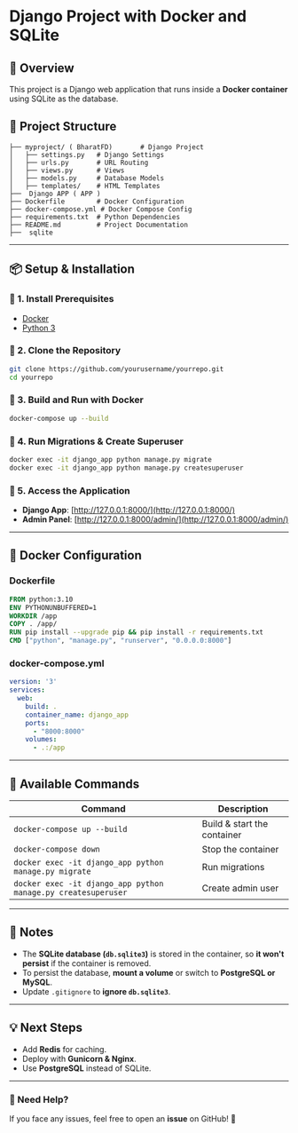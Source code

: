 # Django Project with Docker and SQLite

## 🚀 Overview
This project is a Django web application that runs inside a **Docker container** using SQLite as the database.

## 📂 Project Structure
```
├── myproject/ ( BharatFD)       # Django Project
│   ├── settings.py   # Django Settings
│   ├── urls.py       # URL Routing
│   ├── views.py      # Views
│   ├── models.py     # Database Models
│   ├── templates/    # HTML Templates
├──  Django APP ( APP )
├── Dockerfile        # Docker Configuration
├── docker-compose.yml # Docker Compose Config
├── requirements.txt  # Python Dependencies
├── README.md         # Project Documentation
├──  sqlite
```

---

## 📦 Setup & Installation

### 🔹 1. Install Prerequisites
- [Docker](https://www.docker.com/get-started)
- [Python 3](https://www.python.org/downloads/)

### 🔹 2. Clone the Repository
```bash
git clone https://github.com/yourusername/yourrepo.git
cd yourrepo
```

### 🔹 3. Build and Run with Docker
```bash
docker-compose up --build
```

### 🔹 4. Run Migrations & Create Superuser
```bash
docker exec -it django_app python manage.py migrate
docker exec -it django_app python manage.py createsuperuser
```

### 🔹 5. Access the Application
- **Django App**: [http://127.0.0.1:8000/](http://127.0.0.1:8000/)
- **Admin Panel**: [http://127.0.0.1:8000/admin/](http://127.0.0.1:8000/admin/)

---

## 🐳 Docker Configuration

### **Dockerfile**
```dockerfile
FROM python:3.10
ENV PYTHONUNBUFFERED=1
WORKDIR /app
COPY . /app/
RUN pip install --upgrade pip && pip install -r requirements.txt
CMD ["python", "manage.py", "runserver", "0.0.0.0:8000"]
```

### **docker-compose.yml**
```yaml
version: '3'
services:
  web:
    build: .
    container_name: django_app
    ports:
      - "8000:8000"
    volumes:
      - .:/app
```

---

## 📜 Available Commands
| Command | Description |
|---------|-------------|
| `docker-compose up --build` | Build & start the container |
| `docker-compose down` | Stop the container |
| `docker exec -it django_app python manage.py migrate` | Run migrations |
| `docker exec -it django_app python manage.py createsuperuser` | Create admin user |

---

## 📌 Notes
- The **SQLite database (`db.sqlite3`)** is stored in the container, so **it won't persist** if the container is removed.
- To persist the database, **mount a volume** or switch to **PostgreSQL or MySQL**.
- Update `.gitignore` to **ignore `db.sqlite3`**.

---

## 💡 Next Steps
- Add **Redis** for caching.
- Deploy with **Gunicorn & Nginx**.
- Use **PostgreSQL** instead of SQLite.

---

### 💬 Need Help?
If you face any issues, feel free to open an **issue** on GitHub! 🚀
